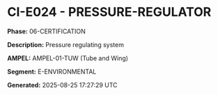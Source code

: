 # CI-E024 - PRESSURE-REGULATOR

**Phase:** 06-CERTIFICATION

**Description:** Pressure regulating system

**AMPEL:** AMPEL-01-TUW (Tube and Wing)

**Segment:** E-ENVIRONMENTAL

**Generated:** 2025-08-25 17:27:29 UTC
